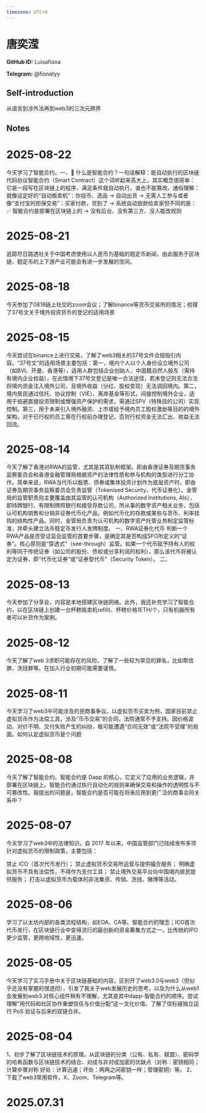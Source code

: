 ```yaml
---
timezone: UTC+8
---
```


# 唐奕滢

**GitHub ID:** Luisafiona

**Telegram:** @fionatyy

## Self-introduction

从语言到涉外法再到web3的三次元跨界

## Notes

<!-- Content_START -->

# 2025-08-22
<!-- DAILY_CHECKIN_2025-08-22_START -->
今天学习了智能合约。一、📜 什么是智能合约？一句话解释：能自动执行的区块链代码协议智能合约（Smart Contract）这个词听起来高大上，其实概念很简单：它是一段写在区块链上的程序，满足条件就自动执行，谁也不能篡改。通俗理解：就像设定好的“自动贩卖机”：你投币、选品 → 自动出货 → 无需人工参与或者像“支付宝的担保交易”：买家付款，货到了 → 系统自动放款给卖家但不同的是：✅ 智能合约是部署在区块链上的 → 没有后台、没有第三方、没人能改规则
<!-- DAILY_CHECKIN_2025-08-22_END -->

# 2025-08-21

追踪尽日路透社关于中国考虑使用以人民币为基础的稳定币新闻，由此服务于区块链、稳定币的上下游产业可能会有进一步发展的空间。

# 2025-08-18

今天参加了0818链上社交的zoom会议；了解binance等货币交易所的情况；梳理了37号文关于境外投资货币的登记的适用场景

# 2025-08-15

今天尝试在binance上进行交易，了解了web3相关的37号文件合规指引内容。“37号文”的适用场景主要包括：第一，境内个人以个人身份设立境外公司（如BVI、开曼、香港等），适用人群包括企业创始人、中国籍自然人股东（需持有境内企业权益），在此情境下37号文登记是唯一合法途径，若未登记则无法合法将境内资金注入境外公司，且境外收益（分红、股权变现）无法调回境内。第二，境内居民通过信托、协议控制（VIE）、离岸基金等形式，间接控制境外企业，适用于规避直接投资限制或增强资产保护的需求，需通过SPV（特殊目的公司）实现控制。第三，用于未来引入境外融资、上市或给予境内员工股权激励等目的的境外架构，对于已行权的员工需在行权前办理登记，否则行权资金无法汇出、收益无法回流。

# 2025-08-14

今天了解了香港对RWA的监管，尤其是其双轨制框架。即由香港证券及期货事务监察委员会和香港金融管理局根据资产的法律性质和参与机构的类型进行分工协作。简单来说，RWA当代币以股票、债券或集体投资计划作为底层资产时，即由证券及期货事务监察委员会负责监管（Tokenised Security，代币证券化）。金管局的监管职责则主要覆盖由其监管的认可机构（Authorized Institutions, AIs），即持牌银行、有限制牌照银行和接受存款公司，所从事的数字资产相关业务，包括认可机构销售和分销非证券代币化产品，例如代币化的存款或某些与货币、利率挂钩的结构性产品。同时，金管局负责为认可机构的数字资产托管业务制定监管标准，并牵头建立法币稳定币发行人发牌制度。
一、RWA证券化代币
判断一个RWA产品是否受证监会监管的首要步骤，是确定其是否构成SFO所定义的“证券”。核心原则是“穿透式”（see-through）监管。如果一个代币赋予持有人的权利等同于传统证券（如公司的股份、债权或分享利润的权利），那么该代币将被认定为证券，即“代币化证券”或“证券型代币”（Security Token）。
二、

# 2025-08-13

今天参加了分享会，内容是本地搭建区块链网络。此外，我还补充学习了智能合约，以在区块链上创建一台杯糕贩卖机refill)、杯糕价格1ETH/个，只有机器所有者可以补货作为案例。

# 2025-08-12

今天了解了web 3求职可能存在的风险，了解了一些较为常见的罪名，比如帮信罪，洗钱罪等。在加入行业初期可能需要谨慎。

# 2025-08-11

今天学习了web3中可能涉及的民商事争议。以虚拟货币买卖为例，国家目前禁止虚拟货币作为法偿工具，涉及“币币交易”的合同，法院通常不予支持。因价格波动、对价不明、交付失败产生的纠纷，极可能遭遇“合同无效”或“法院不受理”的局面。如何认定虚拟货币是个问题

# 2025-08-08

今天了解了智能合约。智能合约是 Dapp 的核心，它定义了应用的业务逻辑，并部署在区块链上。智能合约通过执行自动化的规则来确保交易和操作的透明性与不可篡改性。我提出的问题是，智能合约是否可能在将来应用到更广泛的商事合同关系中？

# 2025-08-07

今天学习了web3中的法律知识。自 2017 年以来，中国监管部门已陆续发布多项针对虚拟货币的限制政策，主要包括：

禁止 ICO（首次代币发行）；
禁止虚拟货币交易所运营与提供撮合服务；
明确虚拟货币不具有法偿性，不得作为支付工具；
禁止境外交易平台向中国境内居民提供服务；
打击以虚拟货币为载体的非法集资、传销、洗钱、赌博等活动。

# 2025-08-06

学习了以太坊内部的各类流程结构，如EOA、CA等。智能合约的理念；ICO首次代币发行，在区块链行业中变得流行的最创新的资金筹集方式之一，比传统的IPO 更少监管，更跨地域性，更迅速。

# 2025-08-05

今天学习了实习手册中关于区块链基础的内容，区别开了web3.0与web3（但似乎还没有掌握的很透彻），引发了我关于web发展历史的思考，以及为什么从web1会发展到web3.对核心组件稍有不理解，尤其是其中dapp-智能合约的顺序。尝试理解“用代码和社区协作重塑信任与价值分配”这一文化价值。了解了信标链独立运行 PoS 验证与后来的双链合并。

# 2025-08-04

1、初步了解了区块链技术的原理。从区块链的分类（公有、私有、联盟）、密码学的哈希函数与区块链技术的结合、对成与非对成加密的优缺点（对称：密钥相同；计算步骤对称 好处：计算迅速；坏处：两两之间密钥一样；管理密钥）等。
2、下载了web3常用软件，X、Zoom、Telegram等。


# 2025.07.31


<!-- Content_END -->
